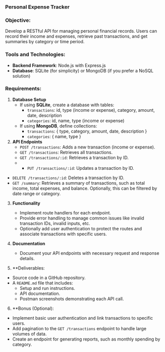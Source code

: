 ### Personal Expense Tracker

### Objective:

Develop a RESTful API for managing personal financial records. Users can record their income and expenses, retrieve past transactions, and get summaries by category or time period.

### Tools and Technologies:

- **Backend Framework**: Node.js with Express.js
- **Database**: SQLite (for simplicity) or MongoDB (if you prefer a NoSQL solution)

### Requirements:

1. **Database Setup**
    - If using **SQLite**, create a database with tables:
        - `transactions`: id, type (income or expense), category, amount, date, description
        - `categories`: id, name, type (income or expense)
    - If using **MongoDB**, define collections:
        - `transactions`: { type, category, amount, date, description }
        - `categories`: { name, type }
2. **API Endpoints**
    - `POST /transactions`: Adds a new transaction (income or expense).
    - `GET /transactions`: Retrieves all transactions.
    - `GET /transactions/:id`: Retrieves a transaction by ID.
    - - `PUT /transactions/:id`: Updates a transaction by ID.
- `DELETE /transactions/:id`: Deletes a transaction by ID.
- `GET /summary`: Retrieves a summary of transactions, such as total income, total expenses, and balance. Optionally, this can be filtered by date range or category.
3. **Functionality**
    - Implement route handlers for each endpoint.
    - Provide error handling to manage common issues like invalid transaction IDs, invalid inputs, etc.
    - Optionally add user authentication to protect the routes and associate transactions with specific users.
4. **Documentation**
    - Document your API endpoints with necessary request and response details.

5. **Deliverables:

- Source code in a GitHub repository.
- A `README.md` file that includes:
    - Setup and run instructions.
    - API documentation.
    - Postman screenshots demonstrating each API call.

6. **Bonus (Optional):
- Implement basic user authentication and link transactions to specific users.
- Add pagination to the `GET /transactions` endpoint to handle large volumes of data.
- Create an endpoint for generating reports, such as monthly spending by category.
